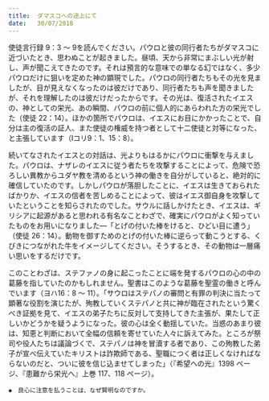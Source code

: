 ```yaml
---
title:  ダマスコへの途上にて
date:   30/07/2018
---
```


使徒言行録 9：3 ～ 9を読んでください。パウロと彼の同行者たちがダマスコに近づいたとき、思わぬことが起きました。昼頃、天から非常にまぶしい光が射し、声が聞こえてきたのです。それは預言的な意味での単なる幻ではなく、多少パウロだけに狙いを定めた神の顕現でした。パウロの同行者たちもその光を見ましたが、目が見えなくなったのは彼だけであり、同行者たちも声を聞きましたが、それを理解したのは彼だけだったからです。その光は、復活されたイエスの、神としての栄光、あの瞬間、パウロの前に個人的にあらわれた方の栄光でした（使徒 22：14）。ほかの箇所でパウロは、イエスにお目にかかったことで、自分は主の復活の証人、また使徒の権威を持つ者として十二使徒と対等になった、と主張しています（Ⅰコリ9：1、15：8）。

続いてなされたイエスとの対話は、光よりもはるかにパウロに衝撃を与えました。パウロは、ナザレのイエスに従う者たちを攻撃することによって、危険で恐ろしい異教からユダヤ教を清めるという神の働きを自分がしていると、絶対的に確信していたのです。しかしパウロが落胆したことに、イエスは生きておられたばかりか、イエスの信者を苦しめることによって、彼はイエス御自身を攻撃していたということを知らされたのでした。サウルに話しかけたとき、イエスは、ギリシアに起源があると思われる有名なことわざで、確実にパウロがよく知っていたものをお用いになりました―「とげの付いた棒をけると、ひどい目に遭う」（使徒 26：14）。動物を御すためのとげの付いた棒に逆らって動こうとする、くびきにつながれた牛をイメージしてください。そうするとき、その動物は一層痛い思いをするだけです。

このことわざは、ステファノの身に起こったことに端を発するパウロの心の中の葛藤を指していたのかもしれません。聖書はこのような葛藤を聖霊の働きと呼んでいます（ヨハ16：8 ～ 11）。「サウロはステパノの審問と有罪の判決に当たって顕著な役割を演じたが、殉教していくステパノと共に神が臨在されたという驚くべき証拠を見て、イエスの弟子たちに反対して支持してきた主張が、果たして正しいかどうかを疑うようになった。彼の心は全く動揺していた。当惑のあまり彼は、知恵と判断において全幅の信頼を寄せていた人々に訴えてみた。ところが祭司や役人たちは議論づくで、ステパノは神を冒瀆する者であり、この殉教した弟子が宣べ伝えていたキリストは詐欺師である、聖職につく者は正しくなければならないのだと、ついに彼を信じ込ませてしまった」（『希望への光』1398 ページ、『患難から栄光へ』上巻 117、118 ページ）。

`◆　良心に注意を払うことは、なぜ賢明なのですか。`